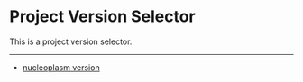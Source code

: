 # Project Version Selector

This is a project version selector.

---

- [nucleoplasm version](nucleoplasm/nucleoplasm-version.json)
